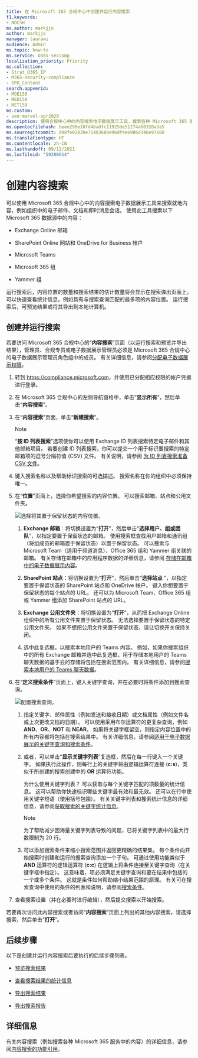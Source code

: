 ```yaml
---
title: 在 Microsoft 365 合规中心中创建并运行内容搜索
f1.keywords:
- NOCSH
ms.author: markjjo
author: markjjo
manager: laurawi
audience: Admin
ms.topic: how-to
ms.service: O365-seccomp
localization_priority: Priority
ms.collection:
- Strat_O365_IP
- M365-security-compliance
- SPO_Content
search.appverid:
- MOE150
- MED150
- MET150
ms.custom:
- seo-marvel-apr2020
description: 使用合规中心中的内容搜索电子数据展示工具，搜索各种 Microsoft 365 服务中的内容。
ms.openlocfilehash: beee298e18fd46adfc11925de51274a60328a3a5
ms.sourcegitcommit: d08fe0282be75483608e96df4e6986d346e97180
ms.translationtype: HT
ms.contentlocale: zh-CN
ms.lasthandoff: 09/12/2021
ms.locfileid: "59200614"
---
```

# <a name="create-a-content-search"></a>创建内容搜索

可以使用 Microsoft 365 合规中心中的内容搜索电子数据展示工具来搜索就地内容，例如组织中的电子邮件、文档和即时消息会话。 使用此工具搜索以下 Microsoft 365 数据源中的内容：
  
- Exchange Online 邮箱

- SharePoint Online 网站和 OneDrive for Business 帐户

- Microsoft Teams

- Microsoft 365 组

- Yammer 组

运行搜索后，内容位置的数量和搜索结果的估计数量将会显示在搜索弹出页面上。 可以快速查看统计信息，例如具有与搜索查询匹配的最多项的内容位置。 运行搜索后，可预览结果或将其导出到本地计算机。

## <a name="create-and-run-a-search"></a>创建并运行搜索

若要访问 Microsoft 365 合规中心的“**内容搜索**”页面（以运行搜索和预览并导出结果），管理员、合规专员或电子数据展示管理员必须是 Microsoft 365 合规中心的电子数据展示管理员角色组中的成员。 有关详细信息，请参阅[分配电子数据展示权限](assign-ediscovery-permissions.md)。
  
1. 转到 <https://compliance.microsoft.com>，并使用已分配相应权限的帐户凭据进行登录。

2. 在 Microsoft 365 合规中心的左侧导航窗格中，单击“**显示所有**”，然后单击“**内容搜索**”。

3. 在“**内容搜索**”页面，单击“**新建搜索**”。

   > [!NOTE]
   > “**按 ID 列表搜索**”选项使你可以使用 Exchange ID 列表搜索特定电子邮件和其他邮箱项目。 若要创建 ID 列表搜索，你可以提交一个用于标识要搜索的特定邮箱项的逗号分隔符值 (CSV) 文件。 有关说明，请参阅 [为 ID 列表搜索准备 CSV 文件](csv-file-for-an-id-list-content-search.md)。

4. 键入搜索名称以及帮助标识搜索的可选描述。 搜索名称在你的组织中必须保持唯一。

5. 在“**位置**”页面上，选择你希望搜索的内容位置。 可以搜索邮箱、站点和公用文件夹。

    ![选择将其置于保留状态的内容位置。](../media/ContentSearchLocations.png)
  
   1. **Exchange 邮箱**：将切换设置为“**打开**”，然后单击“**选择用户、组或团队**”，以指定要置于保留状态的邮箱。 使用搜索框查找用户邮箱和通讯组（将组成员的邮箱置于保留状态）以置于保留状态。 可以搜索与 Microsoft Team（适用于频道消息）、Office 365 组和 Yammer 组关联的邮箱。 有关存储在邮箱中的应用程序数据的详细信息，请参阅 [存储在邮箱中的电子数据展示内容](what-is-stored-in-exo-mailbox.md)。

   2. **SharePoint 站点**：将切换设置为“**打开**”，然后单击“**选择站点** ”，以指定要置于保留状态的 SharePoint 站点和 OneDrive 帐户。 键入你想要置于保留状态的每个站点的 URL。 还可以为 Microsoft Team、Office 365 组或 Yammer 组添加 SharePoint 站点的 URL。
  
   3. **Exchange 公用文件夹**：将切换设置为“**打开**”，从而把 Exchange Online 组织中的所有公用文件夹置于保留状态。 无法选择要置于保留状态的特定公用文件夹。 如果不想把公用文件夹置于保留状态，请让切换开关保持关闭。
  
   4. 选中此复选框，以搜索本地用户的 Teams 内容。 例如，如果你搜索组织中的所有 Exchange 邮箱并选中此复选框，用于存储本地用户的 Teams 聊天数据的基于云的存储将包括在搜索范围内。 有关详细信息，请参阅[搜索本地用户的 Teams 聊天数据](search-cloud-based-mailboxes-for-on-premises-users.md)。

6. 在“**定义搜索条件**”页面上，键入关键字查询，并在必要时将条件添加到搜索查询。

   ![配置搜索查询。](../media/ContentSearchQuery.png)

   1. 指定关键字、邮件属性（例如发送和接收日期）或文档属性（例如文件名或上次更改文档的日期）。 可以使用采用布尔运算符的更复杂查询，例如 **AND**、**OR**、**NOT** 和 **NEAR**。 如果将关键字框留空，则指定内容位置中的所有内容都将包括在搜索结果中。 有关详细信息，请参阅[适用于电子数据展示的关键字查询和搜索条件](keyword-queries-and-search-conditions.md)。

   2. 或者，可以单击“**显示关键字列表**”复选框，然后在每一行键入一个关键字。 如果执行此操作，则每行上的关键字将由逻辑运算符连接 (**c:s**)，类似于所创建的搜索创建中的 **OR** 运算符功能。

      为什么使用关键字列表？ 可以获取与每个关键字匹配的项数量的统计信息。 这可以帮助你快速标识哪些关键字最有效和最无效。 还可以在行中使用关键字短语（使用括号包围）。 有关关键字列表和搜索统计信息的详细信息，请参阅[获取搜索的关键字统计信息](view-keyword-statistics-for-content-search.md#get-keyword-statistics-for-searches)。

      > [!NOTE]
      > 为了帮助减少因海量关键字列表导致的问题，已将关键字列表中的最大行数限制为 20 行。

   3. 可以添加搜索条件来缩小搜索范围并返回更精确的结果集。 每个条件向开始搜索时创建和运行的搜索查询添加一个子句。 可通过使用功能类似于 **AND** 运算符的逻辑运算符 (**c:c**) 在逻辑上将条件连接至关键字查询（在关键字框中指定）。 这意味着，项必须满足关键字查询和要在结果中包括的一个或多个条件。 这就是条件如何帮助缩小结果范围的原理。 有关可在搜索查询中使用的条件的列表和说明，请参阅[搜索条件](keyword-queries-and-search-conditions.md#search-conditions)。

7. 查看搜索设置（并在必要时进行编辑），然后提交搜索以开始搜索。
  
若要再次访问此内容搜索或者访问“**内容搜索**”页面上列出的其他内容搜索，请选择搜索，然后单击“**打开**”。

## <a name="next-steps"></a>后续步骤

以下是创建并运行内容搜索后要执行的后续步骤列表。

- [预览搜索结果](preview-ediscovery-search-results.md)

- [查看搜索结果的统计信息](view-keyword-statistics-for-content-search.md)

- [导出搜索结果](export-search-results.md)

- [导出搜索报告](export-a-content-search-report.md)

## <a name="more-information"></a>详细信息

有关内容搜索（例如搜索各种 Microsoft 365 服务中的内容）的详细信息，请参阅[内容搜索的功能引用](content-search-reference.md)。
